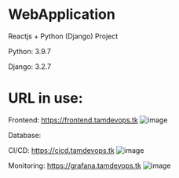 # WebApplication
Reactjs + Python (Django) Project

Python: 3.9.7

Django: 3.2.7


# URL in use:
Frontend: https://frontend.tamdevops.tk
![image](https://user-images.githubusercontent.com/90249100/133552753-79d6e094-6e8f-45c9-8c7c-f40fa598dc90.png)

Database: 

CI/CD: https://cicd.tamdevops.tk
![image](https://user-images.githubusercontent.com/90249100/133552776-936107af-de1a-496e-be75-9ac2ae67d89b.png)

Monitoring: https://grafana.tamdevops.tk
![image](https://user-images.githubusercontent.com/90249100/133552727-2a4d8931-f582-49cc-84a7-c106a5738fd3.png)
